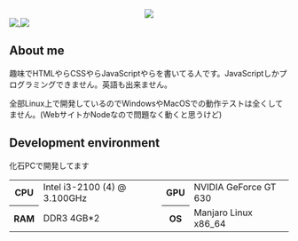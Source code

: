 <div align="center">
  <a href="https://github.com/Submarinonline">
    <img src="https://user-images.githubusercontent.com/62732828/114540846-f97eea00-9c90-11eb-915a-ce2bd582c388.png" />
  </a>
</div>

<a href="https://github.com/hakunagi">
  <img align="top" src="https://github-readme-stats.vercel.app/api?username=hakunagi&show_icons=true&title_color=7f7f7f&icon_color=7f7f7f&text_color=7f7f7f&bg_color=00000000&hide_border=true" />
</a>
<a href="https://github.com/hakunagi?tab=repositories">
  <img align="top" src="https://github-readme-stats.vercel.app/api/top-langs/?username=hakunagi&title_color=7f7f7f&icon_color=7f7f7f&text_color=7f7f7f&bg_color=00000000&hide_border=true" />
</a>

## About me
趣味でHTMLやらCSSやらJavaScriptやらを書いてる人です。JavaScriptしかプログラミングできません。英語も出来ません。

全部Linux上で開発しているのでWindowsやMacOSでの動作テストは全くしてません。(WebサイトかNodeなので問題なく動くと思うけど)

## Development environment
化石PCで開発してます

<table>
  <tr>
    <th>CPU</th>
    <td>Intel i3-2100 (4) @ 3.100GHz</td>
    <th>GPU</th>
    <td>NVIDIA GeForce GT 630</td>
  </tr>
  <tr>
    <th>RAM</th>
    <td>DDR3 4GB*2</td>
    <th>OS</th>
    <td>Manjaro Linux x86_64</td>
  </tr>
</table>
